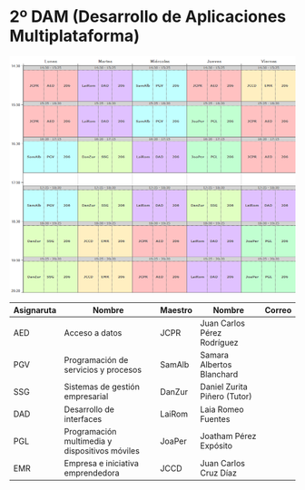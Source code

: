 # 2º DAM (Desarrollo de Aplicaciones Multiplataforma)

![Horario DAM 2021/2022](./Horario_DAM_21-22.png)

| Asignaruta | Nombre | Maestro | Nombre | Correo |
| -- | -- | -- | -- | -- |
| AED | Acceso a datos | JCPR | Juan Carlos Pérez Rodríguez | |
| PGV | Programación de servicios y procesos | SamAlb | Samara Albertos Blanchard | |
| SSG | Sistemas de gestión empresarial | DanZur | Daniel Zurita Piñero (Tutor) | |
| DAD | Desarrollo de interfaces | LaiRom | Laia Romeo Fuentes | |
| PGL | Programación multimedia y dispositivos móviles | JoaPer | Joatham Pérez Expósito | |
| EMR | Empresa e iniciativa emprendedora | JCCD | Juan Carlos Cruz Díaz | |